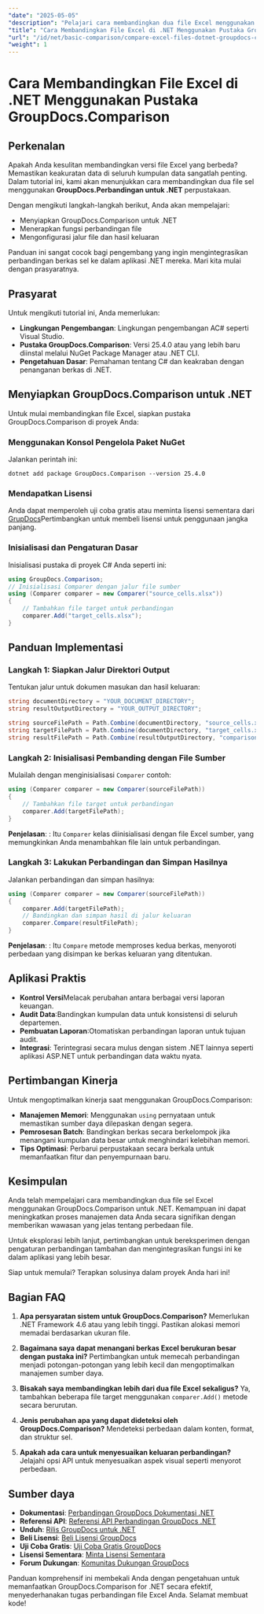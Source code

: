 ```yaml
---
"date": "2025-05-05"
"description": "Pelajari cara membandingkan dua file Excel menggunakan pustaka GroupDocs.Comparison untuk .NET. Panduan ini mencakup penyiapan, penerapan, dan aplikasi praktis."
"title": "Cara Membandingkan File Excel di .NET Menggunakan Pustaka GroupDocs.Comparison"
"url": "/id/net/basic-comparison/compare-excel-files-dotnet-groupdocs-comparison/"
"weight": 1
---
```


# Cara Membandingkan File Excel di .NET Menggunakan Pustaka GroupDocs.Comparison

## Perkenalan

Apakah Anda kesulitan membandingkan versi file Excel yang berbeda? Memastikan keakuratan data di seluruh kumpulan data sangatlah penting. Dalam tutorial ini, kami akan menunjukkan cara membandingkan dua file sel menggunakan **GroupDocs.Perbandingan untuk .NET** perpustakaan.

Dengan mengikuti langkah-langkah berikut, Anda akan mempelajari:
- Menyiapkan GroupDocs.Comparison untuk .NET
- Menerapkan fungsi perbandingan file
- Mengonfigurasi jalur file dan hasil keluaran

Panduan ini sangat cocok bagi pengembang yang ingin mengintegrasikan perbandingan berkas sel ke dalam aplikasi .NET mereka. Mari kita mulai dengan prasyaratnya.

## Prasyarat

Untuk mengikuti tutorial ini, Anda memerlukan:
- **Lingkungan Pengembangan**: Lingkungan pengembangan AC# seperti Visual Studio.
- **Pustaka GroupDocs.Comparison**: Versi 25.4.0 atau yang lebih baru diinstal melalui NuGet Package Manager atau .NET CLI.
- **Pengetahuan Dasar**: Pemahaman tentang C# dan keakraban dengan penanganan berkas di .NET.

## Menyiapkan GroupDocs.Comparison untuk .NET

Untuk mulai membandingkan file Excel, siapkan pustaka GroupDocs.Comparison di proyek Anda:

### Menggunakan Konsol Pengelola Paket NuGet
Jalankan perintah ini:
```shell
dotnet add package GroupDocs.Comparison --version 25.4.0
```

### Mendapatkan Lisensi
Anda dapat memperoleh uji coba gratis atau meminta lisensi sementara dari [GrupDocs](https://purchase.groupdocs.com/temporary-license/)Pertimbangkan untuk membeli lisensi untuk penggunaan jangka panjang.

### Inisialisasi dan Pengaturan Dasar
Inisialisasi pustaka di proyek C# Anda seperti ini:
```csharp
using GroupDocs.Comparison;
// Inisialisasi Comparer dengan jalur file sumber
using (Comparer comparer = new Comparer("source_cells.xlsx"))
{
    // Tambahkan file target untuk perbandingan
    comparer.Add("target_cells.xlsx");
}
```

## Panduan Implementasi

### Langkah 1: Siapkan Jalur Direktori Output
Tentukan jalur untuk dokumen masukan dan hasil keluaran:
```csharp
string documentDirectory = "YOUR_DOCUMENT_DIRECTORY";
string resultOutputDirectory = "YOUR_OUTPUT_DIRECTORY";

string sourceFilePath = Path.Combine(documentDirectory, "source_cells.xlsx");
string targetFilePath = Path.Combine(documentDirectory, "target_cells.xlsx");
string resultFilePath = Path.Combine(resultOutputDirectory, "comparison_result.xlsx");
```

### Langkah 2: Inisialisasi Pembanding dengan File Sumber
Mulailah dengan menginisialisasi `Comparer` contoh:
```csharp
using (Comparer comparer = new Comparer(sourceFilePath))
{
    // Tambahkan file target untuk perbandingan
    comparer.Add(targetFilePath);
}
```
**Penjelasan**: : Itu `Comparer` kelas diinisialisasi dengan file Excel sumber, yang memungkinkan Anda menambahkan file lain untuk perbandingan.

### Langkah 3: Lakukan Perbandingan dan Simpan Hasilnya
Jalankan perbandingan dan simpan hasilnya:
```csharp
using (Comparer comparer = new Comparer(sourceFilePath))
{
    comparer.Add(targetFilePath);
    // Bandingkan dan simpan hasil di jalur keluaran
    comparer.Compare(resultFilePath);
}
```
**Penjelasan**: : Itu `Compare` metode memproses kedua berkas, menyoroti perbedaan yang disimpan ke berkas keluaran yang ditentukan.

## Aplikasi Praktis

- **Kontrol Versi**Melacak perubahan antara berbagai versi laporan keuangan.
- **Audit Data**:Bandingkan kumpulan data untuk konsistensi di seluruh departemen.
- **Pembuatan Laporan**:Otomatiskan perbandingan laporan untuk tujuan audit.
- **Integrasi**: Terintegrasi secara mulus dengan sistem .NET lainnya seperti aplikasi ASP.NET untuk perbandingan data waktu nyata.

## Pertimbangan Kinerja

Untuk mengoptimalkan kinerja saat menggunakan GroupDocs.Comparison:

- **Manajemen Memori**: Menggunakan `using` pernyataan untuk memastikan sumber daya dilepaskan dengan segera.
- **Pemrosesan Batch**: Bandingkan berkas secara berkelompok jika menangani kumpulan data besar untuk menghindari kelebihan memori.
- **Tips Optimasi**: Perbarui perpustakaan secara berkala untuk memanfaatkan fitur dan penyempurnaan baru.

## Kesimpulan

Anda telah mempelajari cara membandingkan dua file sel Excel menggunakan GroupDocs.Comparison untuk .NET. Kemampuan ini dapat meningkatkan proses manajemen data Anda secara signifikan dengan memberikan wawasan yang jelas tentang perbedaan file.

Untuk eksplorasi lebih lanjut, pertimbangkan untuk bereksperimen dengan pengaturan perbandingan tambahan dan mengintegrasikan fungsi ini ke dalam aplikasi yang lebih besar.

Siap untuk memulai? Terapkan solusinya dalam proyek Anda hari ini!

## Bagian FAQ

1. **Apa persyaratan sistem untuk GroupDocs.Comparison?** 
   Memerlukan .NET Framework 4.6 atau yang lebih tinggi. Pastikan alokasi memori memadai berdasarkan ukuran file.

2. **Bagaimana saya dapat menangani berkas Excel berukuran besar dengan pustaka ini?**
   Pertimbangkan untuk memecah perbandingan menjadi potongan-potongan yang lebih kecil dan mengoptimalkan manajemen sumber daya.

3. **Bisakah saya membandingkan lebih dari dua file Excel sekaligus?**
   Ya, tambahkan beberapa file target menggunakan `comparer.Add()` metode secara berurutan.

4. **Jenis perubahan apa yang dapat dideteksi oleh GroupDocs.Comparison?**
   Mendeteksi perbedaan dalam konten, format, dan struktur sel.

5. **Apakah ada cara untuk menyesuaikan keluaran perbandingan?**
   Jelajahi opsi API untuk menyesuaikan aspek visual seperti menyorot perbedaan.

## Sumber daya

- **Dokumentasi**: [Perbandingan GroupDocs Dokumentasi .NET](https://docs.groupdocs.com/comparison/net/)
- **Referensi API**: [Referensi API Perbandingan GroupDocs .NET](https://reference.groupdocs.com/comparison/net/)
- **Unduh**: [Rilis GroupDocs untuk .NET](https://releases.groupdocs.com/comparison/net/)
- **Beli Lisensi**: [Beli Lisensi GroupDocs](https://purchase.groupdocs.com/buy)
- **Uji Coba Gratis**: [Uji Coba Gratis GroupDocs](https://releases.groupdocs.com/comparison/net/)
- **Lisensi Sementara**: [Minta Lisensi Sementara](https://purchase.groupdocs.com/temporary-license/)
- **Forum Dukungan**: [Komunitas Dukungan GroupDocs](https://forum.groupdocs.com/c/comparison/)

Panduan komprehensif ini membekali Anda dengan pengetahuan untuk memanfaatkan GroupDocs.Comparison for .NET secara efektif, menyederhanakan tugas perbandingan file Excel Anda. Selamat membuat kode!